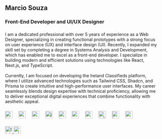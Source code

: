 <h2 align="left">Marcio Souza</h2>

###

<h3 align="left">Front-End Developer and UI/UX Designer</h3>

###

<p align="left">I am a dedicated professional with over 5 years of experience as a Web Designer, specializing in creating functional prototypes with a strong focus on user experience (UX) and interface design (UI). Recently, I expanded my skill set by completing a degree in Systems Analysis and Development, which has enabled me to excel as a front-end developer. I specialize in building modern and efficient solutions using technologies like React, Next.js, and TypeScript.<br><br>Currently, I am focused on developing the Ireland Classifieds platform, where I utilize advanced technologies such as Tailwind CSS, Shadcn, and Prisma to create intuitive and high-performance user interfaces. My career seamlessly blends design expertise with technical proficiency, allowing me to deliver exceptional digital experiences that combine functionality with aesthetic appeal.</p>

###

<div align="left">
  <img src="https://cdn.jsdelivr.net/gh/devicons/devicon/icons/html5/html5-original.svg" height="24" alt="html5 logo"  />
  <img width="12" />
  <img src="https://cdn.jsdelivr.net/gh/devicons/devicon/icons/css3/css3-original.svg" height="24" alt="css3 logo"  />
  <img width="12" />
  <img src="https://cdn.jsdelivr.net/gh/devicons/devicon/icons/sass/sass-original.svg" height="24" alt="sass logo"  />
  <img width="12" />
  <img src="https://cdn.jsdelivr.net/gh/devicons/devicon/icons/javascript/javascript-original.svg" height="24" alt="javascript logo"  />
  <img width="12" />
  <img src="https://cdn.jsdelivr.net/gh/devicons/devicon/icons/typescript/typescript-original.svg" height="24" alt="typescript logo"  />
  <img width="12" />
  <img src="https://cdn.jsdelivr.net/gh/devicons/devicon/icons/react/react-original.svg" height="24" alt="react logo"  />
  <img width="12" />
  <img src="https://cdn.jsdelivr.net/gh/devicons/devicon/icons/nextjs/nextjs-original.svg" height="24" alt="nextjs logo"  />
  <img width="12" />
  <img src="https://cdn.simpleicons.org/tailwindcss/06B6D4" height="24" alt="tailwindcss logo"  />
  <img width="12" />
  <img src="https://cdn.jsdelivr.net/gh/devicons/devicon/icons/bootstrap/bootstrap-original.svg" height="24" alt="bootstrap logo"  />
  <img width="12" />
  <img src="https://cdn.jsdelivr.net/gh/devicons/devicon/icons/mongodb/mongodb-original.svg" height="24" alt="mongodb logo"  />
</div>

###

<div align="left">
  <a href="https://www.linkedin.com/in/marciiosouza/" target="_blank">
    <img src="https://img.shields.io/static/v1?message=LinkedIn&logo=linkedin&label=&color=0077B5&logoColor=white&labelColor=&style=for-the-badge" height="24" alt="linkedin logo"  />
  </a>
  <a href="mailto:marciiosouza@outlook.com" target="_blank">
    <img src="https://img.shields.io/static/v1?message=Outlook&logo=microsoft-outlook&label=&color=0078D4&logoColor=white&labelColor=&style=for-the-badge" height="24" alt="microsoft-outlook logo"  />
  </a>
</div>

###
